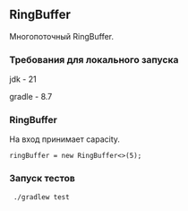## RingBuffer
Многопоточный RingBuffer.

### Требования для локального запуска
jdk - 21

gradle - 8.7

### RingBuffer
На вход принимает capacity.
```
ringBuffer = new RingBuffer<>(5);
```

### Запуск тестов
``` ./gradlew test```
